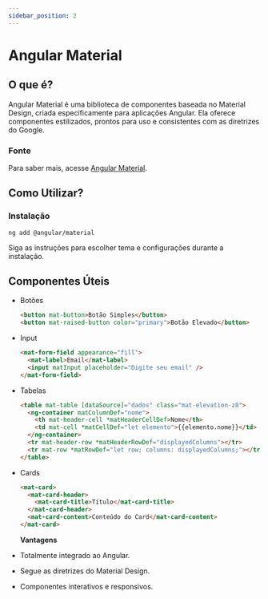 ```yaml
---
sidebar_position: 2
---
```


# Angular Material

## O que é?

Angular Material é uma biblioteca de componentes baseada no Material Design, criada especificamente para aplicações Angular. Ela oferece componentes estilizados, prontos para uso e consistentes com as diretrizes do Google.

### Fonte

Para saber mais, acesse [Angular Material](https://material.angular.io/components/categories).

## Como Utilizar?

### Instalação

```plaintext
ng add @angular/material
```

Siga as instruções para escolher tema e configurações durante a instalação.

## Componentes Úteis

- Botões

  ```html
  <button mat-button>Botão Simples</button>
  <button mat-raised-button color="primary">Botão Elevado</button>
  ```

- Input

  ```html
  <mat-form-field appearance="fill">
    <mat-label>Email</mat-label>
    <input matInput placeholder="Digite seu email" />
  </mat-form-field>
  ```

- Tabelas

  ```html
  <table mat-table [dataSource]="dados" class="mat-elevation-z8">
    <ng-container matColumnDef="nome">
      <th mat-header-cell *matHeaderCellDef>Nome</th>
      <td mat-cell *matCellDef="let elemento">{{elemento.nome}}</td>
    </ng-container>
    <tr mat-header-row *matHeaderRowDef="displayedColumns"></tr>
    <tr mat-row *matRowDef="let row; columns: displayedColumns;"></tr>
  </table>
  ```

- Cards

  ```html
  <mat-card>
    <mat-card-header>
      <mat-card-title>Título</mat-card-title>
    </mat-card-header>
    <mat-card-content>Conteúdo do Card</mat-card-content>
  </mat-card>
  ```

  **Vantagens**

- Totalmente integrado ao Angular.
- Segue as diretrizes do Material Design.
- Componentes interativos e responsivos.
